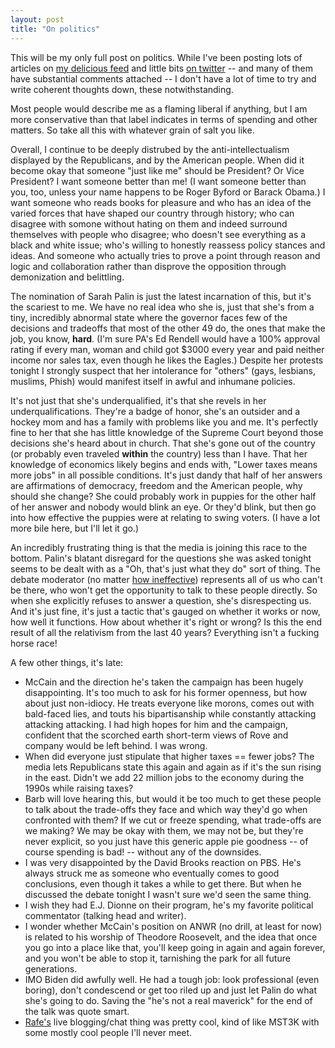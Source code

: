 ```yaml
---
layout: post
title: "On politics"
---
```




<p>
  This will be my only full post on politics. While I've been posting
  lots of articles on <a href="http://delicious.com/cwinters/">my
  delicious feed</a> and little bits 
  <a href="http://twitter.com/cwinters">on twitter</a> -- 
  and many of them have substantial comments
  attached -- I don't have a lot of time to try and write coherent
  thoughts down, these notwithstanding.
</p>

<p>
  Most people would describe me as a flaming liberal if anything, but
  I am more conservative than that label indicates in terms of
  spending and other matters. So take all this with whatever grain of
  salt you like.
</p>

<p>
  Overall, I continue to be deeply distrubed by the
  anti-intellectualism displayed by the Republicans, and by the
  American people. When did it become okay that someone "just like me"
  should be President? Or Vice President? I want someone better than
  me! (I want someone better than you, too, unless your name happens
  to be Roger Byford or Barack Obama.) I want someone who reads
  books for pleasure and who has an idea of the varied forces that
  have shaped our country through history; who can disagree with
  somone without hating on them and indeed surround themselves with
  people who disagree; who doesn't see everything as a black and white issue;
  who's willing to honestly reassess policy stances and ideas. And
  someone who actually tries to prove a point through reason and
  logic and collaboration rather than disprove the opposition through
  demonization and belittling.
</p>

<p>
  The nomination of Sarah Palin is just the latest incarnation of
  this, but it's the scariest to me. We have no real idea who she is,
  just that she's from a tiny, incredibly abnormal state where the
  governor faces few of the decisions and tradeoffs that most of the
  other 49 do, the ones that make the job, you know, <b>hard</b>. 
  (I'm sure PA's Ed Rendell would have a 100% approval
  rating if every man, woman and child got $3000 every year and paid
  neither income nor sales tax, even though he likes the Eagles.)
  Despite her protests tonight I strongly suspect that her intolerance
  for "others" (gays, lesbians, muslims, Phish) would manifest itself in
  awful and inhumane policies.
</p>

<p>
  It's not just that she's underqualified, it's that she revels in her
  underqualifications. They're a badge of honor, she's an outsider and
  a hockey mom and has a family with problems like you and me. It's
  perfectly fine to her that she has little knowledge of the Supreme
  Court beyond those decisions she's heard about in church. That she's
  gone out of the country (or probably even traveled <b>within</b> the
  country) less than I have. That her knowledge of economics likely
  begins and ends with, "Lower taxes means more jobs" in all possible
  conditions. It's just dandy that half of her answers are
  affirmations of democracy, freedom and the American people, why
  should she change? She could probably work in puppies for the other
  half of her answer and nobody would blink an eye. Or they'd blink,
  but then go into how effective the puppies were at relating to swing
  voters.  (I have a lot more bile here, but I'll let it go.)
</p>

<p>
  An incredibly frustrating thing is that the media is joining this race to
  the bottom. Palin's blatant disregard for the questions she was
  asked tonight seems to be dealt with as a "Oh, that's just what they
  do" sort of thing. The debate moderator (no matter 
  <a href="http://jamesfallows.theatlantic.com/archives/2008/10/your_vp_debate_review_in.php">how
  ineffective</a>) represents all of us who can't be there, who won't
  get the opportunity to talk to these people directly. So when she
  explicitly refuses to answer a question, she's disrespecting us. And
  it's just fine, it's just a tactic that's gauged on whether it works
  or now, how well it functions. How about whether it's right or
  wrong? Is this the end result of all the relativism from the last 40
  years? Everything isn't a fucking horse race!
</p>

<p>
  A few other things, it's late:
</p>

<ul>

<li>
  McCain and the direction he's taken the campaign has been hugely
  disappointing. It's too much to ask for his former openness, but how
  about just non-idiocy. He treats everyone like morons, comes out
  with bald-faced lies, and touts his bipartisanship while constantly
  attacking attacking attacking. I had high hopes for him and the
  campaign, confident that the scorched earth short-term views of Rove
  and company would be left behind. I was wrong.
</li>

<li>
  When did everyone just stipulate that higher taxes == fewer jobs?
  The media lets Republicans state this again and again as if it's the
  sun rising in the east. Didn't we add 22 million jobs to the economy
  during the 1990s while raising taxes?
</li>

<li>
  Barb will love hearing this, but would it be too much to get these
  people to talk about the trade-offs they face and which way they'd
  go when confronted with them? If we cut or freeze spending, what
  trade-offs are we making? We may be okay with them, we may not be,
  but they're never explicit, so you just have this generic apple pie
  goodness -- of course spending is bad! -- without any of the
  downsides.
</li>

<li>
  I was very disappointed by the David Brooks reaction on PBS. He's
  always struck me as someone who eventually comes to good
  conclusions, even though it takes a while to get there. But when he
  discussed the debate tonight I wasn't sure we'd seen the same thing.
</li>

<li>
  I wish they had E.J. Dionne on their program, he's my favorite
  political commentator (talking head and writer).
</li>

<li>
  I wonder whether McCain's position on ANWR (no drill, at least for
  now) is related to his worship of Theodore Roosevelt, and the idea
  that once you go into a place like that, you'll keep going in again
  and again forever, and you won't be able to stop it, tarnishing the
  park for all future generations.
</li>

<li>
  IMO Biden did awfully well. He had a tough job: look professional
  (even boring), don't condescend or get too riled up and just let
  Palin do what she's going to do. Saving the "he's not a real
  maverick" for the end of the talk was quote smart.
</li>

<li>
  <a href="http://rc3.org">Rafe's</a> live blogging/chat thing was
  pretty cool, kind of like MST3K with some mostly cool people I'll
  never meet.
</li>

</ul>


